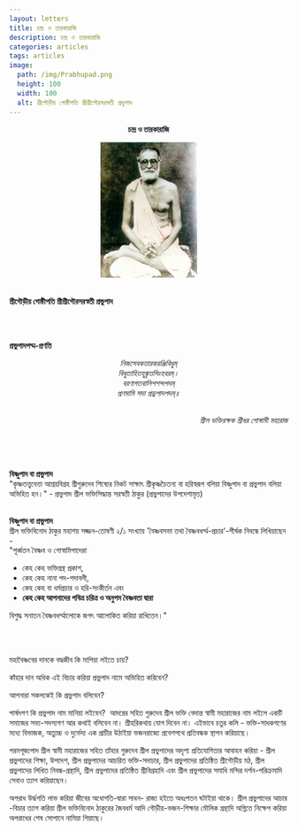 ```yaml
---
layout: letters
title: চন্দ্র ও তারকারাজি​ 
description: চন্দ্র ও তারকারাজি​ 
categories: articles
tags: articles
image:
  path: /img/Prabhupad.png
  height: 100
  width: 100
  alt: শ্রীগৌড়ীয় গোষ্ঠীপতি শ্রীশ্রীগৌরসরস্বতী প্রভুপাদ 
---
```


<!-- <p style="text-align:center"> শ্রীশ্রীগুরু-গৌরাঙ্গৌ জয়তঃ </p>  -->

<p style="text-align:center"> <b>  চন্দ্র ও তারকারাজি </b> </p> 


<p style="text-align:center">
<img src="/img/Srila_Prabhupada_Cm.jpg" 
     width="175" 
     height="245"
     alt="শ্রীগৌড়ীয় গোষ্ঠীপতি শ্রীশ্রীগৌরসরস্বতী " />
<br> <br>

<b> শ্রীগৌড়ীয় গোষ্ঠীপতি শ্রীশ্রীগৌরসরস্বতী প্রভুপাদ </b>
</p>
<br> <br>

<b>প্রভুপাদপদ্ম​-প্রণতি </b> <br>
<p style="text-align:center"> <i>  
নিজসেবকতারকরঞ্জিবিধুম্   <br>
বিধুতাহিতহুঙ্কৃতসিংহবরম্।    <br>
বরণাগতবালিশশন্দপদম্    <br>
প্রণমামি সদা প্রভুপাদপদম্॥ <br>
</i>  <br>
  <p style="text-align:right"> <i>
শ্রীল ভক্তিরক্ষক শ্রীধর গোস্বামী মহারাজ 
 </i> </p>  <br>
<br><br>
  
<b>বিষ্ণুপাদ বা প্রভুপাদ </b> <br>
"কৃষ্ণতত্ত্ববেত্তা আশ্র​য়বিগ্রহ শ্রীগুরুদেব শিষ্যের নিকট সাক্ষাৎ শ্রীকৃষ্ণচৈতন্য বা হরিস্বরূপ বলিয়া বিষ্ণুপাদ বা প্রভুপাদ বলিয়া অভিহিত হন।" - প্রভুপাদ শ্রীল ভক্তিসিদ্ধান্ত সরস্বতী ঠাকুর (প্রভুপাদের উপদেশামৃত​)
<br> <br>
  
<b>বিষ্ণুপাদ বা প্রভুপাদ </b> <br>
শ্রীল ভক্তিবিনোদ ঠাকুর মহাশ​য় সজ্জন​-তোষণী ২/১ সংখ্যায় 'বৈষ্ণবসভা তথা বৈষ্ণবধর্ম্ম​-প্রচার'-শীর্ষক​ নিবন্ধে লিখিয়াছেন - <br>
"পূর্ব্বতন বৈষ্ণব ও গোস্বামিপাদেরা
<div> <ul>
<li>কেহ কেহ ভক্তিগ্রন্থ প্রকাশ​,  </li> 
<li>কেহ কেহ নানা পদ​-পদাবলী, </li> 
<li>কেহ কেহ  বা ধর্মপ্রচার ও হরি-সংকীর্তন এবং </li> 
<li> <b>কেহ কেহ আপনাদের পবিত্র চরিত্র ও অনুপম বৈষ্ণবতা দ্বারা </b></li> 
</ul> </div>
বিশুদ্ধ সনাতন বৈষ্ণবধর্ম্মালোকে জগ​ৎ আলোকিত করিয়া রাখিতেন।"

<br> <br>

মহাবৈষ্ণবের দানকে বদ্ধজীব কি মাপিয়া লইতে চায়​?

কাঁহার দান অধিক এই বিচার করিয়া প্রভুপাদ নামে অভিহিত করিবেন?

আপনারা সকলকেই কি প্রভুপাদ বলিবেন​?

পার্ষদগণ কি প্রভুপাদ নাম মানিয়া লইবেন​?
​
আদরের সহিত গুরুদেব শ্রীল ভক্তি বেদান্ত স্বামী মহারাজের নাম লইলে একটি সমাজের সভ্য​-সদস্যগণ আর কথাই বলিবেন না।  শ্রীহরিকথায় যোগ দিবেন না।  এইভাবে চতুর কলি - ভক্তি-সাধকগণের মধ্যে বিভাজক, অত্যুচ্চ ও দুর্ভেদ্য এক প্রাচীর উঠাইয়া ভজনরাজ্যে প্রবেশপথে প্রতিবন্ধক স্থাপন করিয়াছে।

পরমপূজ্যপাদ শ্রীল স্বামী মহারাজের সহিত তাঁহার গুরুদেব শ্রীল প্রভুপাদের অদৃশ্য প্রতিযোগিতার আবাহন করিয়া - শ্রীল প্রভুপাদের শিক্ষা, উপদেশ, শ্রীল প্রভুপাদের আচরিত ভক্তি-সদাচার​, শ্রীল প্রভুপাদের প্রতিষ্ঠিত শ্রীগৌড়ীয় মঠ​, শ্রীল প্রভুপাদের লিখিত নিবন্ধ-গ্রন্থাদি, শ্রীল প্রভুপাদের প্রতিষ্ঠিত শ্রীবিগ্রহাদি এবং শ্রীল প্রভুপাদের সমাধি মন্দির দর্শন​-পরিক্রমাদি সেবাও ত্যাগ করিয়াছেন।

অপরাধ উর্দ্ধগতি লাভ করিয়া জীবের অধোগতি-দ্বারা সাধন- রাজ্য হইতে অধঃপতন ঘটাইয়া থাকে।  শ্রীল প্রভুপাদের আচার​-বিচার ত্যাগ করিয়া শ্রীল ভক্তিবিনোদ ঠাকুরের জৈবধর্ম আদি গৌড়ীয়​-ভজন​-শিক্ষার মৌলিক গ্রন্থাদি অগ্নিতে নিক্ষেপ করিয়া অপরাধের শেষ সোপানে নামিয়া গিয়াছে।

